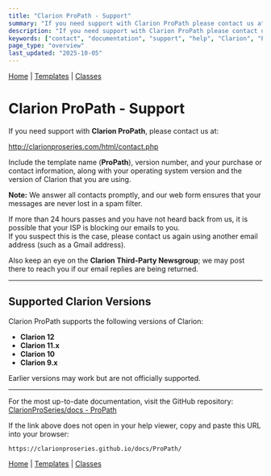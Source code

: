 ```yaml
---
title: "Clarion ProPath - Support"
summary: "If you need support with Clarion ProPath please contact us at:"
description: "If you need support with Clarion ProPath please contact us at:"
keywords: ["contact", "documentation", "support", "help", "Clarion", "ProPath", "LANSRAD", "ClarionProSeries"]
page_type: "overview"
last_updated: "2025-10-05"
---
```


[Home](index.md) | [Templates](templates/index.md) | [Classes](classes/index.md)

# Clarion ProPath - Support

If you need support with **Clarion ProPath**, please contact us at:  

<a href="http://clarionproseries.com/html/contact.php" target="_blank" rel="noopener">
http://clarionproseries.com/html/contact.php
</a>

Include the template name (**ProPath**), version number, and your purchase or contact information, along with your operating system version and the version of Clarion that you are using.

**Note:** We answer all contacts promptly, and our web form ensures that your messages are never lost in a spam filter.  

If more than 24 hours passes and you have not heard back from us, it is possible that your ISP is blocking our emails to you.  
If you suspect this is the case, please contact us again using another email address (such as a Gmail address).  

Also keep an eye on the **Clarion Third-Party Newsgroup**; we may post there to reach you if our email replies are being returned.

---

## Supported Clarion Versions

Clarion ProPath supports the following versions of Clarion:

- **Clarion 12**
- **Clarion 11.x**
- **Clarion 10**
- **Clarion 9.x**

Earlier versions may work but are not officially supported.

---

For the most up-to-date documentation, visit the GitHub repository:  
[ClarionProSeries/docs - ProPath](https://clarionproseries.github.io/docs/ProPath/)

If the link above does not open in your help viewer, copy and paste this URL into your browser:
```
https://clarionproseries.github.io/docs/ProPath/
```

[Home](index.md) | [Templates](templates/index.md) | [Classes](classes/index.md)

